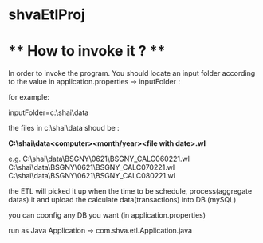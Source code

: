 # shvaEtlProj

** How to invoke it ? **
============================

In order to invoke the program. You should locate an input folder according to the value in application.properties -> inputFolder :

for example:

inputFolder=c:\shai\data

the files in c:\shai\data shoud be :

**C:\shai\data\<computer>\<month/year>\<file with date>.wl**

e.g.
C:\shai\data\BSGNY\0621\BSGNY_CALC060221.wl
C:\shai\data\BSGNY\0621\BSGNY_CALC070221.wl
C:\shai\data\BSGNY\0621\BSGNY_CALC080221.wl

the ETL will picked it up  when the time to be schedule, process(aggregate datas) it and upload the calculate data(transactions) into DB (mySQL)

you can coonfig any DB you want (in application.properties)

run as Java Application -> com.shva.etl.Application.java

